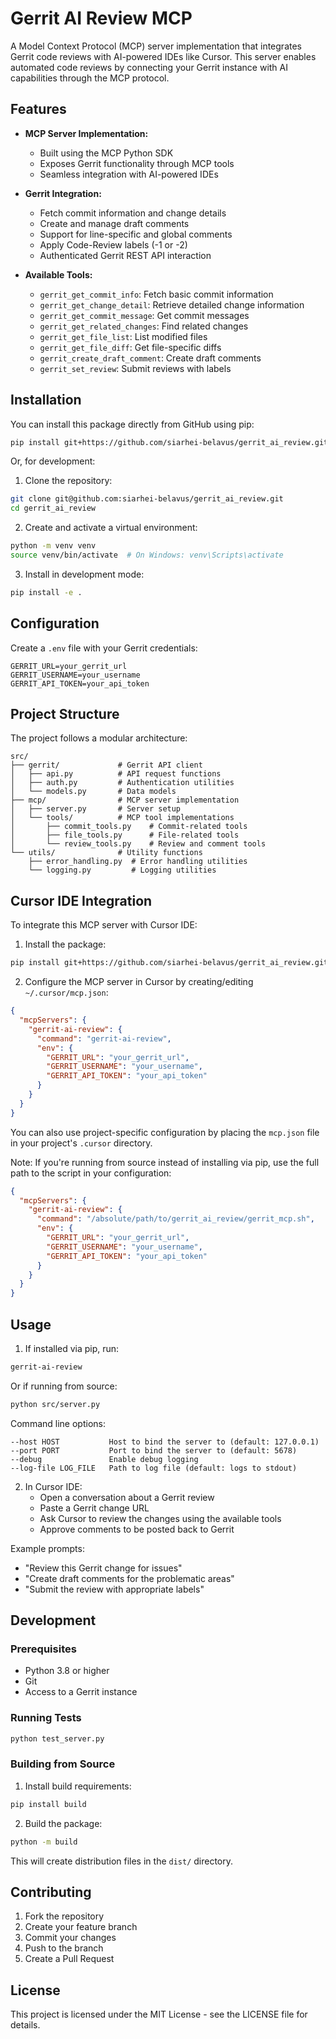 # Gerrit AI Review MCP

A Model Context Protocol (MCP) server implementation that integrates Gerrit code reviews with AI-powered IDEs like Cursor. This server enables automated code reviews by connecting your Gerrit instance with AI capabilities through the MCP protocol.

## Features

- **MCP Server Implementation:**
  - Built using the MCP Python SDK
  - Exposes Gerrit functionality through MCP tools
  - Seamless integration with AI-powered IDEs

- **Gerrit Integration:**
  - Fetch commit information and change details
  - Create and manage draft comments
  - Support for line-specific and global comments
  - Apply Code-Review labels (-1 or -2)
  - Authenticated Gerrit REST API interaction

- **Available Tools:**
  - `gerrit_get_commit_info`: Fetch basic commit information
  - `gerrit_get_change_detail`: Retrieve detailed change information
  - `gerrit_get_commit_message`: Get commit messages
  - `gerrit_get_related_changes`: Find related changes
  - `gerrit_get_file_list`: List modified files
  - `gerrit_get_file_diff`: Get file-specific diffs
  - `gerrit_create_draft_comment`: Create draft comments
  - `gerrit_set_review`: Submit reviews with labels

## Installation

You can install this package directly from GitHub using pip:

```bash
pip install git+https://github.com/siarhei-belavus/gerrit_ai_review.git
```

Or, for development:

1. Clone the repository:
```bash
git clone git@github.com:siarhei-belavus/gerrit_ai_review.git
cd gerrit_ai_review
```

2. Create and activate a virtual environment:
```bash
python -m venv venv
source venv/bin/activate  # On Windows: venv\Scripts\activate
```

3. Install in development mode:
```bash
pip install -e .
```

## Configuration

Create a `.env` file with your Gerrit credentials:
```
GERRIT_URL=your_gerrit_url
GERRIT_USERNAME=your_username
GERRIT_API_TOKEN=your_api_token
```

## Project Structure

The project follows a modular architecture:

```
src/
├── gerrit/             # Gerrit API client
│   ├── api.py          # API request functions
│   ├── auth.py         # Authentication utilities
│   └── models.py       # Data models
├── mcp/                # MCP server implementation
│   ├── server.py       # Server setup
│   └── tools/          # MCP tool implementations
│       ├── commit_tools.py    # Commit-related tools
│       ├── file_tools.py      # File-related tools
│       └── review_tools.py    # Review and comment tools
└── utils/              # Utility functions
    ├── error_handling.py  # Error handling utilities
    └── logging.py         # Logging utilities
```

## Cursor IDE Integration

To integrate this MCP server with Cursor IDE:

1. Install the package:
```bash
pip install git+https://github.com/siarhei-belavus/gerrit_ai_review.git
```

2. Configure the MCP server in Cursor by creating/editing `~/.cursor/mcp.json`:
```json
{
  "mcpServers": {
    "gerrit-ai-review": {
      "command": "gerrit-ai-review",
      "env": {
        "GERRIT_URL": "your_gerrit_url",
        "GERRIT_USERNAME": "your_username",
        "GERRIT_API_TOKEN": "your_api_token"
      }
    }
  }
}
```

You can also use project-specific configuration by placing the `mcp.json` file in your project's `.cursor` directory.

Note: If you're running from source instead of installing via pip, use the full path to the script in your configuration:
```json
{
  "mcpServers": {
    "gerrit-ai-review": {
      "command": "/absolute/path/to/gerrit_ai_review/gerrit_mcp.sh",
      "env": {
        "GERRIT_URL": "your_gerrit_url",
        "GERRIT_USERNAME": "your_username",
        "GERRIT_API_TOKEN": "your_api_token"
      }
    }
  }
}
```

## Usage

1. If installed via pip, run:
```bash
gerrit-ai-review
```

Or if running from source:
```bash
python src/server.py
```

Command line options:
```
--host HOST           Host to bind the server to (default: 127.0.0.1)
--port PORT           Port to bind the server to (default: 5678)
--debug               Enable debug logging
--log-file LOG_FILE   Path to log file (default: logs to stdout)
```

2. In Cursor IDE:
   - Open a conversation about a Gerrit review
   - Paste a Gerrit change URL
   - Ask Cursor to review the changes using the available tools
   - Approve comments to be posted back to Gerrit

Example prompts:
- "Review this Gerrit change for issues"
- "Create draft comments for the problematic areas"
- "Submit the review with appropriate labels"

## Development

### Prerequisites

- Python 3.8 or higher
- Git
- Access to a Gerrit instance

### Running Tests

```bash
python test_server.py
```

### Building from Source

1. Install build requirements:
```bash
pip install build
```

2. Build the package:
```bash
python -m build
```

This will create distribution files in the `dist/` directory.

## Contributing

1. Fork the repository
2. Create your feature branch
3. Commit your changes
4. Push to the branch
5. Create a Pull Request

## License

This project is licensed under the MIT License - see the LICENSE file for details.